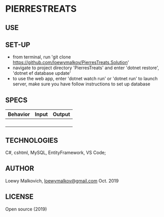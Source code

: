 # PIERRESTREATS

## USE



## SET-UP

- from terminal, run 'git clone https://github.com/loewymalkov/PierresTreats.Solution'
- navigate to project directory 'PierresTreats' and enter 'dotnet restore', 'dotnet ef database update'
- to use the web app, enter 'dotnet watch run' or 'dotnet run' to launch server, make sure you have follow instructions to set up database


## SPECS

| Behavior | Input | Output |
|-|-|-|
| | | |
| | | |
| | | |
| | | | 

## TECHNOLOGIES

C#, cshtml, MySQL, EntityFramework, VS Code;

## AUTHOR

Loewy Malkovich, loewymalkov@gmail.com
Oct. 2019

## LICENSE

Open source (2019)